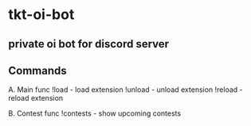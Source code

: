 # tkt-oi-bot # 

## private oi bot for discord server ## 

## Commands ## 

A. Main func 
!load - load extension
!unload - unload extension
!reload - reload extension 

B. Contest func 
!contests - show upcoming contests
